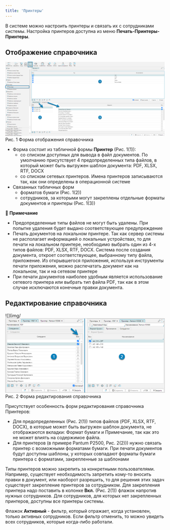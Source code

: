 ```yaml
---
title: 'Принтеры'
---
```


В системе можно настроить принтеры и связать их с сотрудниками системы. 
Настройка принтеров доступна из меню **Печать-Принтеры-Принтеры**.

## Отображение справочника

![](img/printerwms1.png)<br/>
Рис. 1 Форма отображения справочника

- Форма состоит из табличной формы **Принтер** (Рис. 1(1)):
    - со списком доступных для вывода в файл документов. По умолчанию присутствует 4 предопределенных типа
      файлов, в который может быть выгружен шаблон документа: PDF, XLSX, RTF, DOCX
    - со списком сетевых принтеров. Имена принтеров записываются так, как они определены в операционной
      системе
- Связанных табличных форм
    - форматов бумаги (Рис. 1(2))
    - сотрудников, за которыми могут закреплены отдельные форматы документов и принтеры (Рис. 1(3))

💬 **Примечание**
- Предопределенные типы файлов не могут быть удалены. При попытке удаления будет выдано соответствующее предупреждение
- Печать документов на локальном принтере. Так как сервер системы не располагает информацией о локальных устройствах, то для
  печати на локальном принтере, необходимо выбрать один из 4-х типов файлов: PDF, XLSX, RTF, DOCX.
  Система после создания документа, откроет соответствующее, выбранному типу файла, приложение. Из открывшегося приложения,
  используя инструменты печати приложения, можно распечатать документ как на локальном, так и на сетевом принтере
- При печати документов наиболее удобным является использование сетевого принтера или выбрать тип файла PDF, так как в этом
  случае исключаются конечные правки документа.


## Редактирование справочника

![](img/![](img/printerwms2.png)<br/>
Рис. 2 Форма редактирования справочника

Присутствует особенность форм редактирования справочника Принтеров:

- Для предопределенных (Рис. 2(1)) типов файлов (PDF, XLSX, RTF, DOCX), в которые может быть выгружен шаблон документа,
  не отображаются вкладки: Формат бумаги и Примечание, так как это не может влиять на содержимое файла.
- Для принтеров (в примере Pantum P2500, Рис. 2(2))) нужно связать принтер с возможными форматами бумаги. При печати
  документов будут доступны шаблоны, у которых совпадают форматы бумаги принтера с форматами, закрепленные за шаблонами

[//]: # (todo - Проверить на локальной базе с настройками принтера и разными форматами)

Типы принтеров можно закрепить за конкретными пользователями. Например, существует необходимость запретить кому-то
вносить правки в документ, или наоборот разрешить, то для решения этих задач существует закрепление принтеров за
сотрудником. Для закрепления принтера надо поставить в колонке **Вкл.** (Рис. 2(1)) флажок напротив нужных сотрудников. 
Для сотрудников, для которых нет закрепленных принтеров, доступны все принтеры системы. 

Флажок **Активный** - фильтр, который отражает, когда установлен, только активных сотрудников. Если фильтр отменить, то
можно увидеть всех сотрудников, которые когда-либо работали.